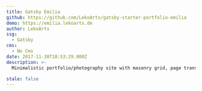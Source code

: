 ```yaml
---
title: Gatsby Emilia
github: https://github.com/LekoArts/gatsby-starter-portfolio-emilia
demo: https://emilia.lekoarts.de
author: LekoArts
ssg:
  - Gatsby
cms:
  - No Cms
date: 2017-11-30T18:53:29.000Z
description: >-
  Minimalistic portfolio/photography site with masonry grid, page transitions and big images. Themeable with Theme UI. Includes Light/Dark mode.

stale: false
---
```

